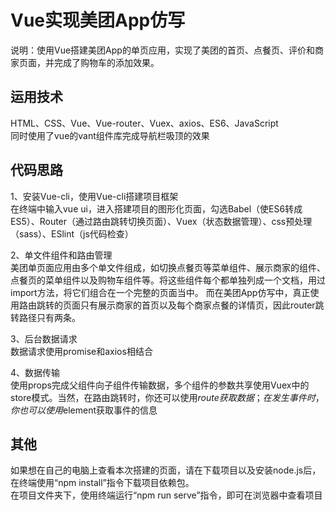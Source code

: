 # Vue实现美团App仿写
说明：使用Vue搭建美团App的单页应用，实现了美团的首页、点餐页、评价和商家页面，并完成了购物车的添加效果。      
         
## 运用技术
HTML、CSS、Vue、Vue-router、Vuex、axios、ES6、JavaScript     
同时使用了vue的vant组件库完成导航栏吸顶的效果     

## 代码思路
1、安装Vue-cli，使用Vue-cli搭建项目框架      
    在终端中输入vue ui，进入搭建项目的图形化页面，勾选Babel（使ES6转成ES5）、Router（通过路由跳转切换页面）、Vuex（状态数据管理）、css预处理（sass）、ESlint（js代码检查）
    
2、单文件组件和路由管理      
    美团单页面应用由多个单文件组成，如切换点餐页等菜单组件、展示商家的组件、点餐页的菜单组件以及购物车组件等。将这些组件每个都单独列成一个文档，用过import方法，将它们组合在一个完整的页面当中。
    而在美团App仿写中，真正使用路由跳转的页面只有展示商家的首页以及每个商家点餐的详情页，因此router跳转路径只有两条。
   
3、后台数据请求     
    数据请求使用promise和axios相结合
    
4、数据传输    
    使用props完成父组件向子组件传输数据，多个组件的参数共享使用Vuex中的store模式。当然，在路由跳转时，你还可以使用$route获取数据；在发生事件时，你也可以使用$element获取事件的信息
         

## 其他            
如果想在自己的电脑上查看本次搭建的页面，请在下载项目以及安装node.js后，在终端使用“npm install”指令下载项目依赖包。       
在项目文件夹下，使用终端运行“npm run serve”指令，即可在浏览器中查看项目          
    
